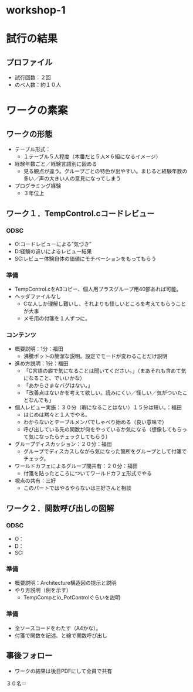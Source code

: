workshop-1
==========
# 試行の結果
## プロファイル
* 試行回数：２回
* のべ人数：約１０人

# ワークの素案
## ワークの形態
* テーブル形式：
  * １テーブル５人程度（本番だと５人✕６組になるイメージ）
* 経験年数ごと／経験言語別に固める
  * 見る観点が違う。グループごとの特色が出やすい。まじると経験年数の多い／声の大きい人の意見になってしまう
* プログラミング経験
  * ３年位上

## ワーク１．TempControl.cコードレビュー
### ODSC
* O:コードレビューによる“気づき”
* D:経験の違いによるレビュー結果
* SC:レビュー体験自体の価値にモチベーションをもってもらう

### 準備
* TempControl.cをA3コピー、個人用プラスグループ用40部あれば可能。
* ヘッダファイルなし
  * Cな人しか理解し難いし、それよりも怪しいところを考えてもらうことが大事
  * メモ用の付箋を１人ずつに。
  
### コンテンツ
* 概要説明：1分：福田
  * 沸騰ポットの簡潔な説明。設定でモードが変わることだけ説明
* 進め方説明：1分：福田
  * 「C言語の癖で気になることは聞いてください。」（まあそれも含めて気になること、でいいかな）
  * 「あからさまなバグはない。」
  * 「改善点はないかを考えて欲しい。読みにくい／怪しい／気がついたことなんでも」
* 個人レビュー実施：３０分（暇になることはない）１５分は短い。：福田
  * はじめは黙々と１人でやる。
  * わからないとテーブルメンバでしゃべり始める（良い意味で）
  * 呼び出している先の関数が何をやっているか気になる（想像してもらって気になったらチェックしてもらう）
* グループディスカッション：２０分：福田
  * グループでディスカスしながら気になった箇所をグループとして付箋でチェック。
* ワールドカフェによるグループ間共有：２０分：福田
  * 付箋を貼ったところについてワールドカフェ形式でやる
* 視点の共有：三好
  * このパートではやるやらないは三好さんと相談

## ワーク２．関数呼び出しの図解
### ODSC
* O：
* D：
* SC:

### 準備
* 概要説明：Architecture構造図の提示と説明
* やり方説明（例を示す）
  * TempCompとio_PotControlぐらいを説明

### 準備
* 全ソースコードをわたす（A4かな）。
* 付箋で関数を記述、と線で関数呼び出し

## 事後フォロー
* ワークの結果は後日PDFにして全員で共有








３０名＝









